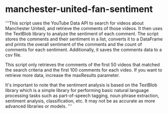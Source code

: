 # manchester-united-fan-sentiment
'''This script uses the YouTube Data API to search for videos about Manchester United, and retrieve the comments of those videos. 
It then uses the TextBlob library to analyze the sentiment of each comment. 
The script stores the comments and their sentiment in a list, converts it to a DataFrame and prints the overall sentiment of the comments and the count of comments for each sentiment. 
Additionally, it saves the comments data to a csv file.

This script only retrieves the comments of the first 50 videos that matched the search criteria and the first 100 comments for each video. 
If you want to retrieve more data, increase the maxResults parameter.

It's important to note that the sentiment analysis is based on the TextBlob library which is a simple library for performing basic natural language processing tasks such as part-of-speech tagging, noun phrase extraction, sentiment analysis, classification, etc. It may not be as accurate as more advanced libraries or models. '''
